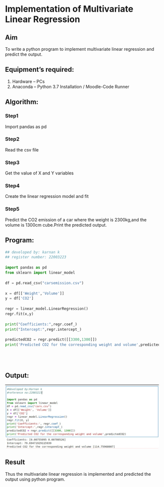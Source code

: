 # Implementation of Multivariate Linear Regression
## Aim
To write a python program to implement multivariate linear regression and predict the output.
## Equipment’s required:
1.	Hardware – PCs
2.	Anaconda – Python 3.7 Installation / Moodle-Code Runner
## Algorithm:
### Step1
Import pandas as pd

### Step2
Read the csv file

### Step3
Get the value of X and Y variables

### Step4
Create the linear regression model and fit

### Step5
Predict the CO2 emission of a car where the weight is 2300kg,and the volume is 1300cm cube.Print the predicted output.

## Program:
```python
## developed by: karnan k
## register number: 22003223

import pandas as pd
from sklearn import linear_model

df = pd.read_csv("carsemission.csv")

x = df[['Weight','Volume']]
y = df['CO2']

regr = linear_model.LinearRegression()
regr.fit(x,y)

print("Coefficients:",regr.coef_)
print("Intercept:",regr.intercept_)

predictedCO2 = regr.predict([[3300,1300]])
print('Predicted CO2 for the corresponding weight and volume',predictedCO2)





```
## Output:
![output](mu.png)

## Result
Thus the multivariate linear regression is implemented and predicted the output using python program.